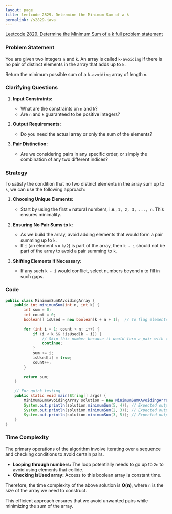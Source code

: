 ```yaml
---
layout: page
title: leetcode 2829. Determine the Minimum Sum of a k
permalink: /s2829-java
---
```

[Leetcode 2829. Determine the Minimum Sum of a k full problem statement](https://algoadvance.github.io/algoadvance/l2829)
### Problem Statement

You are given two integers `n` and `k`. An array is called `k-avoiding` if there is no pair of distinct elements in the array that adds up to `k`.

Return the minimum possible sum of a `k-avoiding` array of length `n`.

### Clarifying Questions

1. **Input Constraints:**
    - What are the constraints on `n` and `k`? 
    - Are `n` and `k` guaranteed to be positive integers?

2. **Output Requirements:**
    - Do you need the actual array or only the sum of the elements?
    
3. **Pair Distinction:**
    - Are we considering pairs in any specific order, or simply the combination of any two different indices?

### Strategy

To satisfy the condition that no two distinct elements in the array sum up to `k`, we can use the following approach:

1. **Choosing Unique Elements:**
    - Start by using the first `n` natural numbers, i.e., `1, 2, 3, ..., n`. This ensures minimality.

2. **Ensuring No Pair Sums to `k`:**
    - As we build the array, avoid adding elements that would form a pair summing up to `k`.
    - If `i` (an element <= `k/2`) is part of the array, then `k - i` should not be part of the array to avoid a pair summing to `k`.

3. **Shifting Elements If Necessary:**
    - If any such `k - i` would conflict, select numbers beyond `n` to fill in such gaps.

### Code

```java
public class MinimumSumKAvoidingArray {
    public int minimumSum(int n, int k) {
        int sum = 0;
        int count = 0;
        boolean[] isUsed = new boolean[k + n + 1];  // To flag elements already used
        
        for (int i = 1; count < n; i++) {
            if (i < k && !isUsed[k - i]) {
                // Skip this number because it would form a pair with (k - i)
                continue;
            }
            sum += i;
            isUsed[i] = true;
            count++;
        }
        
        return sum;
    }

    // For quick testing
    public static void main(String[] args) {
        MinimumSumKAvoidingArray solution = new MinimumSumKAvoidingArray();
        System.out.println(solution.minimumSum(5, 4)); // Expected output: 15
        System.out.println(solution.minimumSum(2, 3)); // Expected output: 3
        System.out.println(solution.minimumSum(3, 5)); // Expected output: 6
    }
}
```

### Time Complexity

The primary operations of the algorithm involve iterating over a sequence and checking conditions to avoid certain pairs.

- **Looping through numbers:** The loop potentially needs to go up to `2n` to avoid using elements that collide.
- **Checking isUsed array:** Access to this boolean array is constant time.

Therefore, the time complexity of the above solution is **O(n)**, where `n` is the size of the array we need to construct.

This efficient approach ensures that we avoid unwanted pairs while minimizing the sum of the array.
